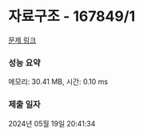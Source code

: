 # 자료구조 - 167849/1 

[문제 링크](https://level.goorm.io/exam/167849/%EA%B0%9C%EB%85%90-%EC%9E%90%EB%A3%8C%EA%B5%AC%EC%A1%B0/quiz/1) 

### 성능 요약

메모리: 30.41 MB, 시간: 0.10 ms

### 제출 일자

2024년 05월 19일 20:41:34

